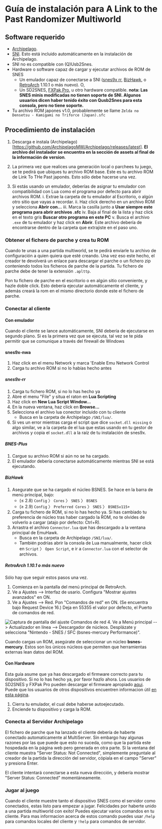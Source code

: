 # Guía de instalación para A Link to the Past Randomizer Multiworld

## Software requerido

- [Archipelago](https://github.com/ArchipelagoMW/Archipelago/releases).
- [SNI](https://github.com/alttpo/sni/releases). Esto está incluido automáticamente en la instalación de Archipelago.
- SNI no es compatible con (Q)Usb2Snes.
- Hardware o software capaz de cargar y ejecutar archivos de ROM de SNES
    - Un emulador capaz de conectarse a SNI
      ([snes9x rr](https://github.com/gocha/snes9x-rr/releases),
       [BizHawk](https://tasvideos.org/BizHawk), o
       [RetroArch](https://retroarch.com?page=platforms) 1.10.1 o más nuevo). O,
    - Un SD2SNES, [FXPak Pro](https://krikzz.com/store/home/54-fxpak-pro.html), u otro hardware compatible. **nota:
Las SNES minis modificadas no tienen soporte de SNI. Algunos usuarios dicen haber tenido éxito con Qusb2Snes para esta consola,
pero no tiene soporte.**
- Tu archivo ROM japones v1.0, probablemente se llame `Zelda no Densetsu - Kamigami no Triforce (Japan).sfc`

## Procedimiento de instalación

1. Descarga e instala (Archipelago)[https://github.com/ArchipelagoMW/Archipelago/releases/latest].
   **El archivo del instalador se encuentra en la sección de assets al final de la información de version**.
2. La primera vez que realices una generación local o parchees tu juego, se te pedirá que ubiques tu archivo ROM base. Este es tu archivo ROM de Link To THe Past japonés. Esto sólo debe hacerse una vez.

3. Si estás usando un emulador, deberías de asignar tu emulador con compatibilidad con Lua como el programa por defecto para abrir archivos 
   ROM.
    i. Extrae la carpeta de tu emulador al Escritorio, o algún otro sitio que vayas a recordar.
    ii. Haz click derecho en un archivo ROM y selecciona **Abrir con...**
    iii. Marca la casilla junto a **Usar siempre este programa para abrir archivos .sfc**
    iv. Baja al final de la lista y haz click en el texto gris **Buscar otro programa en este PC**
    v. Busca el archivo `.exe` de tu emulador y haz click en **Abrir**. Este archivo debería de encontrarse dentro de la carpeta que
      extrajiste en el paso uno. 

### Obtener el fichero de parche y crea tu ROM

Cuando te unas a una partida multiworld, se te pedirá enviarle tu archivo de configuración a quien quiera que esté creando. Una vez eso
este hecho, el creador te devolverá un enlace para descargar el parche o un fichero zip conteniendo todos los ficheros
de parche de la partida. Tu fichero de parche debe de tener la extensión `.aplttp`.

Pon tu fichero de parche en el escritorio o en algún sitio conveniente, y hazle doble click. Esto debería ejecutar
automáticamente el cliente, y además creará la rom en el mismo directorio donde este el fichero de parche.

### Conectar al cliente

#### Con emulador

Cuando el cliente se lance automáticamente, SNI debería de ejecutarse en segundo plano. Si es la 
primera vez que se ejecuta, tal vez se te pida permitir que se comunique a través del firewall de Windows

#### snes9x-nwa
1. Haz click en el menu Network y marca 'Enable Emu Network Control
2. Carga tu archivo ROM si no lo habías hecho antes

##### snes9x-rr

1. Carga tu fichero ROM, si no lo has hecho ya
2. Abre el menu "File" y situa el raton en **Lua Scripting**
3. Haz click en **New Lua Script Window...**
4. En la nueva ventana, haz click en **Browse...**
5. Selecciona el archivo lua conector incluido con tu cliente
      - Busca en la carpeta de Archipelago `/SNI/lua/`.
6. Si ves un error mientras carga el script que dice `socket.dll missing` o algo similar, ve a la carpeta de
el lua que estas usando en tu gestor de archivos y copia el `socket.dll` a la raíz de tu instalación de snes9x.

##### BNES-Plus

1. Cargue su archivo ROM si aún no se ha cargado.
2. El emulador debería conectarse automáticamente mientras SNI se está ejecutando.

##### BizHawk

1. Asegurate que se ha cargado el núcleo BSNES. Se hace en la barra de menú principal, bajo:
    - (≤ 2.8) `Config` 〉 `Cores` 〉 `SNES` 〉 `BSNES`
    - (≥ 2.9) `Config` 〉 `Preferred Cores` 〉 `SNES` 〉 `BSNESv115+`
2. Carga tu fichero de ROM, si no lo has hecho ya.
   Si has cambiado tu preferencia de núcleo tras haber cargado la ROM, no te olvides de volverlo a cargar (atajo por defecto: Ctrl+R).
3. Arrastra el archivo `Connector.lua` que has descargado a la ventana principal de EmuHawk.
   - Busca en la carpeta de Archipelago `/SNI/lua/`.
   - También podrías abrir la consola de Lua manualmente, hacer click en `Script` 〉 `Open Script`, e ir a `Connector.lua`
      con el selector de archivos.

##### RetroArch 1.10.1 o más nuevo

Sólo hay que seguir estos pasos una vez.

1. Comienza en la pantalla del menú principal de RetroArch.
2. Ve a Ajustes --> Interfaz de usario. Configura "Mostrar ajustes avanzados" en ON.
3. Ve a Ajustes --> Red. Pon "Comandos de red" en ON. (Se encuentra bajo Request Device 16.) Deja en 55355 el valor por defecto,
 el Puerto de comandos de red.

![Captura de pantalla del ajuste Comandos de red](/static/generated/docs/A%20Link%20to%20the%20Past/retroarch-network-commands-en.png)
4. Ve a Menú principal --> Actualizador en línea --> Descargador de núcleos. Desplázate y selecciona "Nintendo - SNES /
   SFC (bsnes-mercury Performance)".

Cuando cargas un ROM, asegúrate de seleccionar un núcleo **bsnes-mercury**. Estos son los únicos núcleos que permiten
que herramientas externas lean datos del ROM.

#### Con Hardware

Esta guía asume que ya has descargado el firmware correcto para tu dispositivo. Si no lo has hecho ya, por favor hazlo ahora. Los
usuarios de SD2SNES y FXPak Pro pueden descargar el firmware apropiado
[aqui](https://github.com/RedGuyyyy/sd2snes/releases). Puede que los usuarios de otros dispositivos encuentren informacion útil
[en esta página](http://usb2snes.com/#supported-platforms).

1. Cierra tu emulador, el cual debe haberse autoejecutado.
2. Enciende tu dispositivo y carga la ROM.

### Conecta al Servidor Archipelago

El fichero de parche que ha lanzado el cliente debería de haberte conectado automaticamente al MultiServer. Sin embargo hay algunas
razones por las que puede que esto no suceda, como que la partida este hospedada en la página web pero generada en otra parte. Si la
ventana del cliente muestra "Server Status: Not Connected", simplemente preguntale al creador de la partida la dirección
del servidor, cópiala en el campo "Server" y presiona Enter.

El cliente intentará conectarse a esta nueva dirección, y debería mostrar "Server Status: Connected" momentáneamente.

### Jugar al juego

Cuando el cliente muestre tanto el dispositivo SNES como el servidor como conectados, estas listo para empezar a jugar. Felicidades por
haberte unido a una partida multiworld con exito! Puedes ejecutar varios comandos en tu cliente. Para mas informacion
acerca de estos comando puedes usar `/help` para comandos locales del cliente y `!help` para comandos de servidor.
